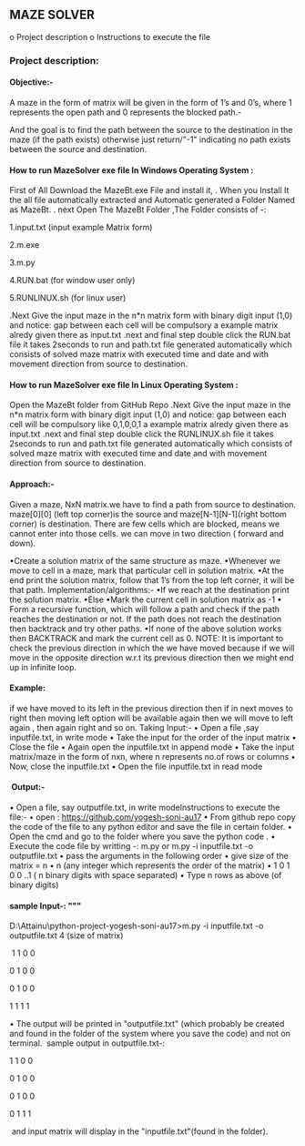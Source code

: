 ## MAZE SOLVER

o Project description
o Instructions to execute the file

### Project description:

#### ​Objective:-

A maze in the form of matrix will be given in the form of 1’s and 0’s, where 1 represents the open path and 0 represents the blocked path.​-

​And the goal is to find the path between the source to the destination in the maze (if the path exists) otherwise just return/"-1" indicating no path exists between the source and destination.​​

#### How to run MazeSolver exe file In Windows Operating System :

First of All Download the MazeBt.exe File and install it, . When you Install It the all file automatically extracted and Automatic generated a Folder Named as MazeBt. . next Open The MazeBt Folder ,The Folder consists of -:

1.input.txt (input example Matrix form)

2.m.exe

3.m.py

4.RUN.bat (for window user only)

5.RUNLINUX.sh (for linux user)

.Next Give the input maze in the n*n matrix form with binary digit input (1,0) and notice: gap between each cell will be compulsory a example matrix alredy given there as input.txt .next and final step double click the RUN.bat file it takes 2seconds to run and path.txt file generated automatically which consists of solved maze matrix with executed time and date and with movement direction from source to destination.

#### How to run MazeSolver exe file In Linux Operating System :

Open the MazeBt folder from GitHub Repo .Next Give the input maze in the n*n matrix form with binary digit input (1,0) and notice: gap between each cell will be compulsory like 0,1,0,0,1 a example matrix alredy given there as input.txt .next and final step double click the RUNLINUX.sh file it takes 2seconds to run and path.txt file generated automatically which consists of solved maze matrix with executed time and date and with movement direction from source to destination.

#### ​Approach:-

Given a maze, NxN matrix.we have to find a path from source to destination.​
maze[0][0] (left top corner)is the source and maze[N-1][N-1](right bottom corner) is destination.
There are few cells which are blocked, means we cannot enter into those cells. we can move in two direction ( forward and down).

•Create a solution matrix of the same structure as maze.
•Whenever we move to cell in a maze, mark that particular cell in solution matrix.
•At the end print the solution matrix, follow that 1’s from the top left corner, it will be that path.
Implementation/algorithms:-
​•If we reach at the destination
print the solution matrix.
•Else
•Mark the current cell in solution matrix as -1
• Form a recursive function, which will follow a path and check if the path reaches the destination or not. If the path does not reach the destination then backtrack and try other paths.
​•If none of the above solution works then BACKTRACK and mark the current cell as 0. NOTE: It is important to check the previous direction in which the we have moved because if we will move in the opposite direction w.r.t its previous direction then we might end up in infinite loop.

#### Example: 
if we have moved to its left in the previous direction then if in next moves to right then moving left option will be available again then we will move to left again , then again right and so on.​
Taking Input:-
• Open a file ,say inputfile.txt, in write mode • Take the input for the order of the input matrix • Close the file • Again open the inputfile.txt in append mode • Take the input matrix/maze in the form of nxn, where n represents no.of rows or columns • Now, close the inputfile.txt • Open the file inputfile.txt in read mode

#### ​ Output:-
• Open a file, say outputfile.txt, in write mode​Instructions to execute the file:-
• open : https://github.com/yogesh-soni-au17
• From github repo copy the code of the file to any python editor and save the file in certain folder.
• Open the cmd and go to the folder where you save the python code .
• Execute the code file by writting -: m.py or m.py -i inputfile.txt -o outputfile.txt
​• pass the arguments in the following order
​• give size of the matrix = n​
• n (any integer which represents the order of the matrix)
​• 1 0 1 0 0 ..1 ( n binary digits with space separated)
• Type n rows as above (of binary digits)

#### sample Input-: """

D:\Attainu\python-project-yogesh-soni-au17>m.py -i inputfile.txt -o outputfile.txt
4 (size of matrix)

​ 1 1 0 0

0 1 0 0

0 1 0 0

1 1 1 1



​• The output will be printed in "outputfile.txt" (which probably be created and found in the folder of the system where you save the code) and not on terminal.
​ sample output in outputfile.txt-:

1 1 0 0

0 1 0 0

0 1 0 0

0 1 1 1

​​ and input matrix will display in the "inputfile.txt"(found in the folder).
